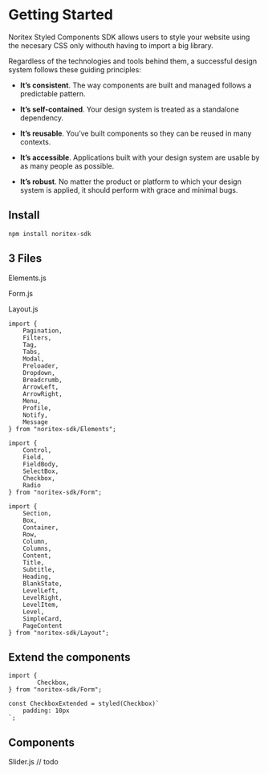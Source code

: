 # Getting Started

Noritex Styled Components SDK allows users to style your website using the necesary CSS only withouth having to import a big library.

Regardless of the technologies and tools behind them, a successful design system follows these guiding principles:

-   **It’s consistent**. The way components are built and managed follows a predictable pattern.

-   **It’s self-contained**. Your design system is treated as a standalone dependency.

-   **It’s reusable**. You’ve built components so they can be reused in many contexts.

-   **It’s accessible**. Applications built with your design system are usable by as many people as possible.

-   **It’s robust**. No matter the product or platform to which your design system is applied, it should perform with grace and minimal bugs.

## Install

    npm install noritex-sdk

## 3 Files

Elements.js

Form.js

Layout.js

    import {
        Pagination,
        Filters,
        Tag,
        Tabs,
        Modal,
        Preloader,
        Dropdown,
        Breadcrumb,
        ArrowLeft,
        ArrowRight,
        Menu,
        Profile,
        Notify,
        Message
    } from "noritex-sdk/Elements";

    import {
        Control,
        Field,
        FieldBody,
        SelectBox,
        Checkbox,
        Radio
    } from "noritex-sdk/Form";

    import {
        Section,
        Box,
        Container,
        Row,
        Column,
        Columns,
        Content,
        Title,
        Subtitle,
        Heading,
        BlankState,
        LevelLeft,
        LevelRight,
        LevelItem,
        Level,
        SimpleCard,
        PageContent
    } from "noritex-sdk/Layout";

## Extend the components

    import {
    	    Checkbox,
    } from "noritex-sdk/Form";

    const CheckboxExtended = styled(Checkbox)`
    	padding: 10px
    `;

## Components

Slider.js
// todo
